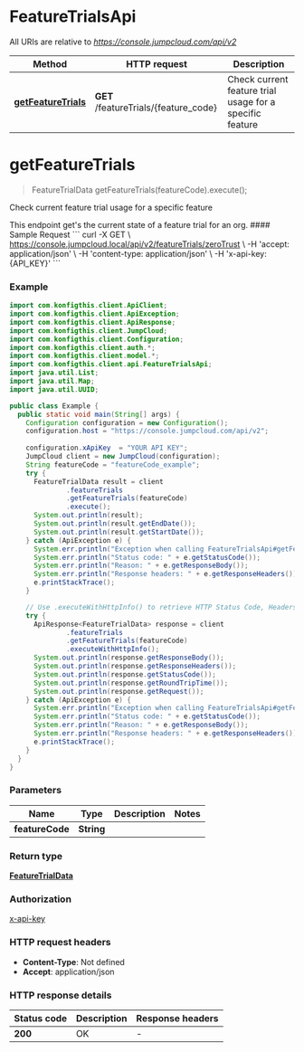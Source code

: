 # FeatureTrialsApi

All URIs are relative to *https://console.jumpcloud.com/api/v2*

| Method | HTTP request | Description |
|------------- | ------------- | -------------|
| [**getFeatureTrials**](FeatureTrialsApi.md#getFeatureTrials) | **GET** /featureTrials/{feature_code} | Check current feature trial usage for a specific feature |


<a name="getFeatureTrials"></a>
# **getFeatureTrials**
> FeatureTrialData getFeatureTrials(featureCode).execute();

Check current feature trial usage for a specific feature

This endpoint get&#39;s the current state of a feature trial for an org.  #### Sample Request  &#x60;&#x60;&#x60;   curl -X GET \\   https://console.jumpcloud.local/api/v2/featureTrials/zeroTrust \\   -H &#39;accept: application/json&#39; \\   -H &#39;content-type: application/json&#39; \\   -H &#39;x-api-key: {API_KEY}&#39; &#x60;&#x60;&#x60;

### Example
```java
import com.konfigthis.client.ApiClient;
import com.konfigthis.client.ApiException;
import com.konfigthis.client.ApiResponse;
import com.konfigthis.client.JumpCloud;
import com.konfigthis.client.Configuration;
import com.konfigthis.client.auth.*;
import com.konfigthis.client.model.*;
import com.konfigthis.client.api.FeatureTrialsApi;
import java.util.List;
import java.util.Map;
import java.util.UUID;

public class Example {
  public static void main(String[] args) {
    Configuration configuration = new Configuration();
    configuration.host = "https://console.jumpcloud.com/api/v2";
    
    configuration.xApiKey  = "YOUR API KEY";
    JumpCloud client = new JumpCloud(configuration);
    String featureCode = "featureCode_example";
    try {
      FeatureTrialData result = client
              .featureTrials
              .getFeatureTrials(featureCode)
              .execute();
      System.out.println(result);
      System.out.println(result.getEndDate());
      System.out.println(result.getStartDate());
    } catch (ApiException e) {
      System.err.println("Exception when calling FeatureTrialsApi#getFeatureTrials");
      System.err.println("Status code: " + e.getStatusCode());
      System.err.println("Reason: " + e.getResponseBody());
      System.err.println("Response headers: " + e.getResponseHeaders());
      e.printStackTrace();
    }

    // Use .executeWithHttpInfo() to retrieve HTTP Status Code, Headers and Request
    try {
      ApiResponse<FeatureTrialData> response = client
              .featureTrials
              .getFeatureTrials(featureCode)
              .executeWithHttpInfo();
      System.out.println(response.getResponseBody());
      System.out.println(response.getResponseHeaders());
      System.out.println(response.getStatusCode());
      System.out.println(response.getRoundTripTime());
      System.out.println(response.getRequest());
    } catch (ApiException e) {
      System.err.println("Exception when calling FeatureTrialsApi#getFeatureTrials");
      System.err.println("Status code: " + e.getStatusCode());
      System.err.println("Reason: " + e.getResponseBody());
      System.err.println("Response headers: " + e.getResponseHeaders());
      e.printStackTrace();
    }
  }
}

```

### Parameters

| Name | Type | Description  | Notes |
|------------- | ------------- | ------------- | -------------|
| **featureCode** | **String**|  | |

### Return type

[**FeatureTrialData**](FeatureTrialData.md)

### Authorization

[x-api-key](../README.md#x-api-key)

### HTTP request headers

 - **Content-Type**: Not defined
 - **Accept**: application/json

### HTTP response details
| Status code | Description | Response headers |
|-------------|-------------|------------------|
| **200** | OK |  -  |

